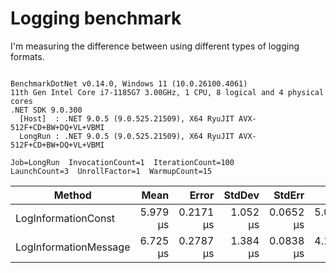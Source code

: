 ﻿# Logging benchmark

I'm measuring the difference between using different types of logging formats.

```

BenchmarkDotNet v0.14.0, Windows 11 (10.0.26100.4061)
11th Gen Intel Core i7-1185G7 3.00GHz, 1 CPU, 8 logical and 4 physical cores
.NET SDK 9.0.300
  [Host]  : .NET 9.0.5 (9.0.525.21509), X64 RyuJIT AVX-512F+CD+BW+DQ+VL+VBMI
  LongRun : .NET 9.0.5 (9.0.525.21509), X64 RyuJIT AVX-512F+CD+BW+DQ+VL+VBMI

Job=LongRun  InvocationCount=1  IterationCount=100  
LaunchCount=3  UnrollFactor=1  WarmupCount=15  

```
| Method                | Mean     | Error     | StdDev   | StdErr    | Min      | Max      | Op/s      | Allocated |
|---------------------- |---------:|----------:|---------:|----------:|---------:|---------:|----------:|----------:|
| LogInformationConst   | 5.979 μs | 0.2171 μs | 1.052 μs | 0.0652 μs | 5.000 μs | 11.80 μs | 167,245.6 |     584 B |
| LogInformationMessage | 6.725 μs | 0.2787 μs | 1.384 μs | 0.0838 μs | 4.100 μs | 11.40 μs | 148,709.0 |     616 B |
